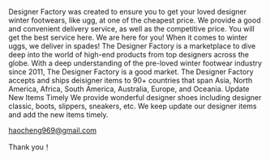 Designer Factory was created to ensure you to get your loved designer winter footwears, like ugg, at one of the cheapest price. We provide a good and convenient delivery service, as well as the competitive price. You will get the best service here. We are here for you! When it comes to winter uggs, we deliver in spades! The Designer Factory is a marketplace to dive deep into the world of high-end products from top designers across the globe. With a deep understanding of the pre-loved winter footwear industry since 2011, The Designer Factory is a good market. The Designer Factory accepts and ships deisigner items to 90+ countries that span Asia, North America, Africa, South America, Australia, Europe, and Oceania. Update New Items Timely We provide wonderful designer shoes including designer classic, boots, slippers, sneakers, etc. We keep update our designer items and add the new items timely.

haocheng969@gmail.com

Thank you！
